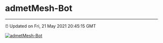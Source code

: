 # admetMesh-Bot
---
⏰ Updated on Fri, 21 May 2021 20:45:15 GMT

[![admetMesh-Bot](https://github.com/kotori-y/admetMesh-bot/actions/workflows/main.yml/badge.svg)](https://github.com/kotori-y/admetMesh-bot/actions/workflows/main.yml)
